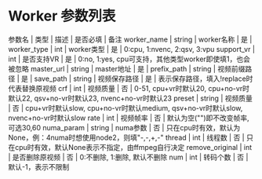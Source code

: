 # Worker 参数列表
参数名 | 类型 | 描述 | 是否必填 | 备注
worker_name | string | worker名称 | 是 | 
worker_type | int | worker类型 | 是 | 0:cpu, 1:nvenc, 2:qsv, 3:vpu
support_vr | int | 是否支持VR | 是 | 0:no, 1:yes, cpu可支持，其他类型worker即使填1，也会被忽略
master_url | string | master地址 | 是 | 
prefix_path | string | 视频前缀路径 | 是 |
save_path | string | 视频保存路径 | 是 | 表示保存路径，填入!replace时代表替换原视频
crf | int | 视频质量 | 否 | 0-51, cpu+vr时默认20, cpu+no-vr时默认22, qsv+no-vr时默认23, nvenc+no-vr时默认23
preset | string | 视频质量 | 否 |  cpu+vr时默认slow, cpu+no-vr时默认medium, qsv+no-vr时默认slow, nvenc+no-vr时默认slow
rate | int | 视频帧率 | 否 | 默认为空("")即不改变帧率, 可选30,60
numa_param | string | numa参数 | 否 | 只在cpu时有效，默认为None，例：4numa时想使用node2，则填"-,-,+,-"
thread | int | 线程数 | 否 | 只在cpu时有效，默认None表示不指定，由ffmpeg自行决定
remove_original | int | 是否删除原视频 | 否 | 0:不删除, 1:删除, 默认不删除
num | int | 转码个数 | 否 | 默认-1，表示不限制
